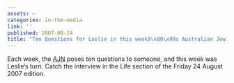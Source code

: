 ```yaml
---
assets: ~
categories: in-the-media
link: ''
published: 2007-08-24
title: "Ten Questions for Leslie in this weekâ\x80\x99s Australian Jewish News (AJN)"
---
```

Each week, the [AJN](http://www.ajn.com.au/) poses ten questions to someone, and this week was Leslie’s turn. Catch the interview in the Life section of the Friday 24 August 2007 edition.